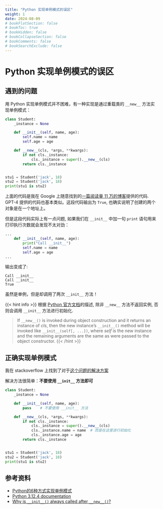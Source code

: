 ```yaml
---
title: "Python 实现单例模式的误区"
weight: 1
date: 2024-08-09
# bookFlatSection: false
# bookToc: true
# bookHidden: false
# bookCollapseSection: false
# bookComments: false
# bookSearchExclude: false
---
```


# Python 实现单例模式的误区

## 遇到的问题

用 Python 实现单例模式并不困难，有一种实现是通过重载类的 `__new__` 方法实现单例模式：

```python
class Student:
    _instance = None

    def __init__(self, name, age):
        self.name = name
        self.age = age

    def __new__(cls, *args, **kwargs):
        if not cls._instance:
            cls._instance = super().__new__(cls)
        return cls._instance


stu1 = Student('jack', 18)
stu2 = Student('jack', 18)
print(stu1 is stu2)
```

上面的代码是我在 Google 上随意找到的[一篇阅读量 11 万的博客](https://www.cnblogs.com/the3times/p/12755968.html)提供的代码. GPT-4 提供的代码也基本类似。这段代码输出为 `True`, 也确实说明了创建的两个对象是在一个地址上。

但是这段代码实际上有一点问题, 如果我们在 `__init__` 中加一句 `print` 语句用来打印执行次数就会发现不太对劲：

```python
...
    def __init__(self, name, age):
        print("Call __init__")
        self.name = name
        self.age = age
...
```

输出变成了:

```
Call __init__
Call __init__
True
```

虽然是单例，但是却调用了两次 `__init__` 方法！

{{< hint info >}}
根据 [Python 官方文档](https://docs.python.org/3/reference/datamodel.html#object.__new__)的描述, 除非 `__new__` 方法不返回实例, 否则会调用 `__init__` 方法进行初始化.

> If `__new__()` is invoked during object construction and it returns an instance of *cls*, then the new instance’s `__init__()` method will be invoked like `__init__(self[, ...])`, where *self* is the new instance and the remaining arguments are the same as were passed to the object constructor.
{{< /hint >}}

## 正确实现单例模式

我在 stackoverflow 上找到了对于[这个问题的解决方案](https://stackoverflow.com/questions/65195333/why-is-singleton-class-init-method-called-twice)

解决方法很简单：**不要使用 `__init__` 方法即可**

```python
class Student:
    _instance = None

    def __init__(self, name, age):
        pass    # 不要使用 __init__ 方法

    def __new__(cls, *args, **kwargs):
        if not cls._instance:
            cls._instance = super().__new__(cls)
            cls._instance.name = name  # 而是在这里进行初始化
            cls._instance.age = age
        return cls._instance


stu1 = Student('jack', 18)
stu2 = Student('jack', 18)
print(stu1 is stu2)
```

## 参考资料

- [Python的6种方式实现单例模式](https://www.cnblogs.com/the3times/p/12755968.html)
- [Python 3.12.4 documentation](https://docs.python.org/3/reference/datamodel.html#object.__new__)
- [Why is `__init__()` always called after `__new__()`?](https://stackoverflow.com/questions/65195333/why-is-singleton-class-init-method-called-twice)
